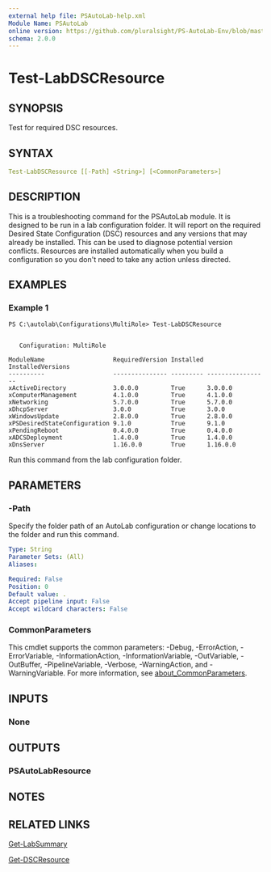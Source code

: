 ```yaml
---
external help file: PSAutoLab-help.xml
Module Name: PSAutoLab
online version: https://github.com/pluralsight/PS-AutoLab-Env/blob/master/docs/Test-LabDSCResource.md
schema: 2.0.0
---
```


# Test-LabDSCResource

## SYNOPSIS

Test for required DSC resources.

## SYNTAX

```yaml
Test-LabDSCResource [[-Path] <String>] [<CommonParameters>]
```

## DESCRIPTION

This is a troubleshooting command for the PSAutoLab module. It is designed to be  run in a lab configuration folder. It will report on the required Desired State Configuration (DSC) resources and any versions that may already be installed. This can be used to diagnose potential version conflicts. Resources are installed automatically when you build a configuration so you don't need to take any action unless directed.

## EXAMPLES

### Example 1

```shell
PS C:\autolab\Configurations\MultiRole> Test-LabDSCResource


   Configuration: MultiRole

ModuleName                   RequiredVersion Installed InstalledVersions
----------                   --------------- --------- -----------------
xActiveDirectory             3.0.0.0         True      3.0.0.0
xComputerManagement          4.1.0.0         True      4.1.0.0
xNetworking                  5.7.0.0         True      5.7.0.0
xDhcpServer                  3.0.0           True      3.0.0
xWindowsUpdate               2.8.0.0         True      2.8.0.0
xPSDesiredStateConfiguration 9.1.0           True      9.1.0
xPendingReboot               0.4.0.0         True      0.4.0.0
xADCSDeployment              1.4.0.0         True      1.4.0.0
xDnsServer                   1.16.0.0        True      1.16.0.0
```

Run this command from the lab configuration folder.

## PARAMETERS

### -Path

Specify the folder path of an AutoLab configuration or change locations to the folder and run this command.

```yaml
Type: String
Parameter Sets: (All)
Aliases:

Required: False
Position: 0
Default value: .
Accept pipeline input: False
Accept wildcard characters: False
```

### CommonParameters

This cmdlet supports the common parameters: -Debug, -ErrorAction, -ErrorVariable, -InformationAction, -InformationVariable, -OutVariable, -OutBuffer, -PipelineVariable, -Verbose, -WarningAction, and -WarningVariable. For more information, see [about_CommonParameters](http://go.microsoft.com/fwlink/?LinkID=113216).

## INPUTS

### None

## OUTPUTS

### PSAutoLabResource

## NOTES

## RELATED LINKS

[Get-LabSummary](Get-LabSummary.md)

[Get-DSCResource]()
